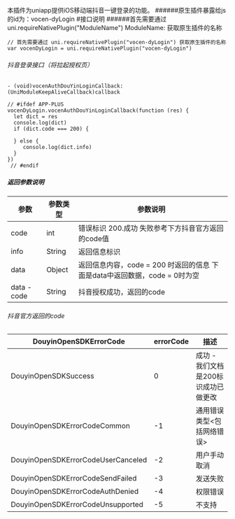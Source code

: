 本插件为uniapp提供iOS移动端抖音一键登录的功能。
######原生插件暴露给js的id为：vocen-dyLogin
#接口说明
######首先需要通过 uni.requireNativePlugin("ModuleName") ModuleName: 获取原生插件的名称
```
// 首先需要通过 uni.requireNativePlugin("vocen-dyLogin") 获取原生插件的名称
var vocenDyLogin = uni.requireNativePlugin("vocen-dyLogin")
```
###### 抖音登录接口（将拉起授权页）
```- (void)vocenAuthDouYinLoginCallback:(UniModuleKeepAliveCallback)callback ```
```
// #ifdef APP-PLUS
vocenDyLogin.vocenAuthDouYinLoginCallback(function (res) {
  let dict = res
  console.log(dict)
  if (dict.code === 200) {
  
  } else {
     console.log(dict.info)
  }
})
 // #endif
```
##### 返回参数说明
|  参数   | 参数类型  | 参数说明|
|  ----   | ----      | ---- |
| code    | int       | 错误标识 200.成功  失败参考下方抖音官方返回的code值 |
| info  | String    | 返回信息标识 |
| data  | Object    | 返回信息内容，code = 200 时返回的信息 下面是data中返回数据，code = 0时为空 |
| data - code  | String    | 抖音授权成功，返回的code |

###### 抖音官方返回的code
|  DouyinOpenSDKErrorCode   | errorCode  | 描述 |
|  ----   | ----      | ---- |
| DouyinOpenSDKSuccess    | 0  | 成功 - 我们文档是200标识成功已做更改 |
| DouyinOpenSDKErrorCodeCommon  | -1 | 通用错误类型<包括网络错误> |
| DouyinOpenSDKErrorCodeUserCanceled  | -2 | 用户手动取消 |
| DouyinOpenSDKErrorCodeSendFailed  | -3 | 发送失败 |
| DouyinOpenSDKErrorCodeAuthDenied  | -4 | 权限错误 |
| DouyinOpenSDKErrorCodeUnsupported  | -5 | 不支持 |
